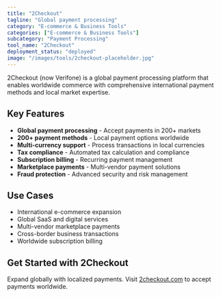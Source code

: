 ```yaml
---
title: "2Checkout"
tagline: "Global payment processing"
category: "E-commerce & Business Tools"
categories: ["E-commerce & Business Tools"]
subcategory: "Payment Processing"
tool_name: "2Checkout"
deployment_status: "deployed"
image: "/images/tools/2checkout-placeholder.jpg"
---
```

2Checkout (now Verifone) is a global payment processing platform that enables worldwide commerce with comprehensive international payment methods and local market expertise.

## Key Features

- **Global payment processing** - Accept payments in 200+ markets
- **200+ payment methods** - Local payment options worldwide
- **Multi-currency support** - Process transactions in local currencies
- **Tax compliance** - Automated tax calculation and compliance
- **Subscription billing** - Recurring payment management
- **Marketplace payments** - Multi-vendor payment solutions
- **Fraud protection** - Advanced security and risk management

## Use Cases

- International e-commerce expansion
- Global SaaS and digital services
- Multi-vendor marketplace payments
- Cross-border business transactions
- Worldwide subscription billing

## Get Started with 2Checkout

Expand globally with localized payments. Visit [2checkout.com](https://www.2checkout.com) to accept payments worldwide.